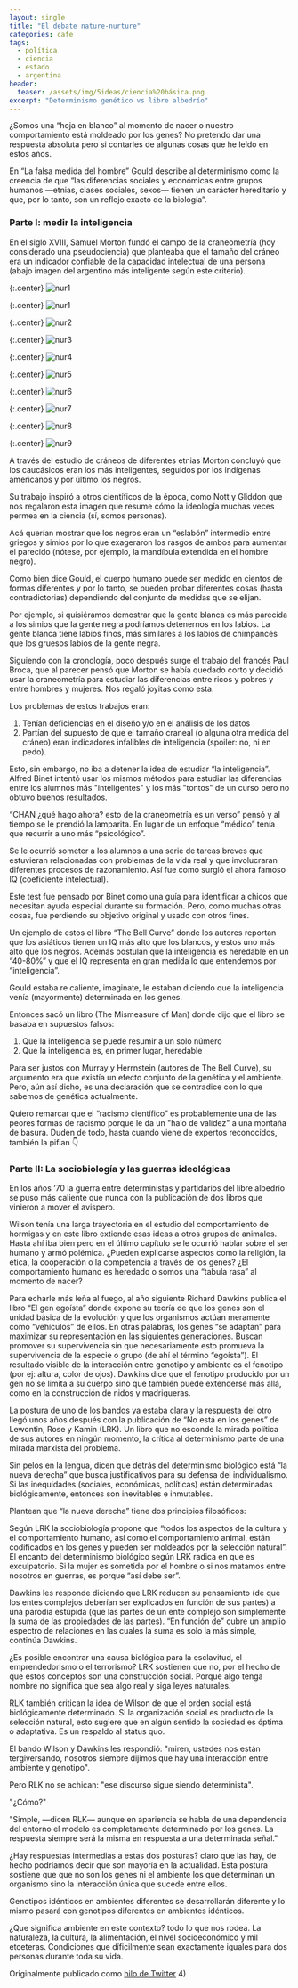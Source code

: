 ```yaml
---
layout: single
title: "El debate nature-nurture"
categories: cafe
tags:
  - política
  - ciencia
  - estado
  - argentina
header:
  teaser: /assets/img/5ideas/ciencia%20básica.png
excerpt: "Determinismo genético vs libre albedrío"
---
```


¿Somos una “hoja en blanco” al momento de nacer o nuestro comportamiento está moldeado por los genes? No pretendo dar una respuesta absoluta pero si contarles de algunas cosas que he leído en estos años.

En “La falsa medida del hombre” Gould describe al determinismo como la creencia de que “las diferencias sociales y económicas entre grupos humanos —etnias, clases sociales, sexos— tienen un carácter hereditario y que, por lo tanto, son un reflejo exacto de la biología”.

<h3>Parte I: medir la inteligencia</h3>

En el siglo XVIII, Samuel Morton fundó el campo de la craneometría (hoy considerado una pseudociencia)  que planteaba que el tamaño del cráneo era un indicador confiable de la capacidad intelectual de una persona (abajo imagen del argentino más inteligente según este criterio).

{:.center}
![nur1](/assets/img/posts/nurture/nurture1.jpeg)

{:.center}
![nur1](/assets/img/posts/nurture/nurture1.jpeg)

{:.center}
![nur2](/assets/img/posts/nurture/nurture2.png)

{:.center}
![nur3](/assets/img/posts/nurture/nurture3.png)

{:.center}
![nur4](/assets/img/posts/nurture/nurture4.png)

{:.center}
![nur5](/assets/img/posts/nurture/nurture5.jpeg)

{:.center}
![nur6](/assets/img/posts/nurture/nurture6.jpeg)

{:.center}
![nur7](/assets/img/posts/nurture/nurture7.jpeg)

{:.center}
![nur8](/assets/img/posts/nurture/nurture8.png)

{:.center}
![nur9](/assets/img/posts/nurture/nurture9.png)


A través del estudio de cráneos de diferentes etnias Morton concluyó que los caucásicos eran los más inteligentes, seguidos por los indígenas americanos y por último los negros.

Su trabajo inspiró a otros científicos de la época, como Nott y Gliddon que nos regalaron esta imagen que resume cómo la ideología muchas veces permea en la ciencia (sí, somos personas).

Acá querían mostrar que los negros eran un “eslabón” intermedio entre griegos y simios por lo que exageraron los rasgos de ambos para aumentar el parecido (nótese, por ejemplo, la mandíbula extendida en el hombre negro).

Como bien dice Gould, el cuerpo humano puede ser medido en cientos de formas diferentes y por lo tanto, se pueden probar diferentes cosas (hasta contradictorias) dependiendo del conjunto de medidas que se elijan.

Por ejemplo, si quisiéramos demostrar que la gente blanca es más parecida a los simios que la gente negra podríamos detenernos en los labios. La gente blanca tiene labios finos, más similares a los labios de chimpancés que los gruesos labios de la gente negra.

Siguiendo con la cronología, poco después surge el trabajo del francés Paul Broca, que al parecer pensó que Morton se había quedado corto y decidió usar la craneometría para estudiar las diferencias entre ricos y pobres y entre hombres y mujeres. Nos regaló joyitas como esta.

Los problemas de estos trabajos eran:
1) Tenían deficiencias en el diseño y/o en el análisis de los datos
2) Partían del supuesto de que el tamaño craneal (o alguna otra medida del cráneo) eran indicadores infalibles de inteligencia (spoiler: no, ni en pedo).

Esto, sin embargo, no iba a detener la idea de estudiar “la inteligencia”. Alfred Binet intentó usar los mismos métodos para estudiar las diferencias entre los alumnos más "inteligentes" y los más "tontos" de un curso pero no obtuvo buenos resultados.

“CHAN ¿qué hago ahora? esto de la craneometría es un verso” pensó y al tiempo se le prendió la lamparita. En lugar de un enfoque “médico” tenía que recurrir a uno más “psicológico”.

Se le ocurrió someter a los alumnos a una serie de tareas breves que estuvieran relacionadas con problemas de la vida real y que involucraran diferentes procesos de razonamiento.  Así fue como surgió el ahora famoso IQ (coeficiente intelectual).

Este test fue pensado por Binet como una guía para identificar a chicos que necesitan ayuda especial durante su formación. Pero, como muchas otras cosas, fue perdiendo su objetivo original y usado con otros fines.

Un ejemplo de estos el libro  “The Bell Curve”  donde los autores reportan que los asiáticos tienen un IQ más alto que los blancos, y estos uno más alto que los negros.
Además postulan que la inteligencia es heredable en un “40-80%” y que el IQ representa en gran medida lo que entendemos por “inteligencia”.

Gould estaba re caliente, imaginate, le estaban diciendo que la inteligencia venía (mayormente) determinada en los genes.

Entonces sacó un libro (The Mismeasure of Man) donde dijo que el libro se basaba en supuestos falsos:
1) Que la inteligencia se puede resumir a un solo número
2) Que la inteligencia es, en primer lugar, heredable

Para ser justos con Murray y Herrnstein (autores de The Bell Curve), su argumento era que existía un efecto conjunto de la genética y el ambiente. Pero, aún así dicho, es una declaración que se contradice con lo que sabemos de genética actualmente.

Quiero remarcar que el “racismo científico” es probablemente una de las peores formas de racismo porque le da un "halo de validez" a una montaña de basura. Duden de todo, hasta cuando viene de expertos reconocidos, también la pifian 👇

<h3>Parte II: La sociobiología y las guerras ideológicas</h3>

En los años ‘70 la guerra entre deterministas y partidarios del libre albedrío se puso más caliente que nunca con la publicación de dos libros que vinieron a mover el avispero.

Wilson tenía una larga trayectoria en el estudio del comportamiento de hormigas y en este libro extiende esas ideas a otros grupos de animales. Hasta ahí iba bien pero en el último capítulo se le ocurrió hablar sobre el ser humano y armó polémica. ¿Pueden explicarse aspectos como la religión, la ética, la cooperación o la competencia a través de los genes? ¿El comportamiento humano es heredado o somos una “tabula rasa” al momento de nacer?

Para echarle más leña al fuego, al año siguiente Richard Dawkins publica el libro “El gen egoísta” donde expone su teoría de que los genes son el unidad básica de la evolución y que los organismos actúan meramente como “vehículos” de ellos. En otras palabras, los genes “se adaptan” para maximizar su representación en las siguientes generaciones. Buscan promover su supervivencia sin que necesariamente esto promueva la supervivencia de la especie o grupo (de ahí el término “egoísta”). El resultado visible de la interacción entre genotipo y ambiente es el fenotipo (por ej: altura, color de ojos). Dawkins dice que el fenotipo producido por un gen no se limita a su cuerpo sino que también puede extenderse más allá, como en la construcción de nidos y madrigueras.

La postura de uno de los bandos ya estaba clara y la respuesta del otro llegó unos años después con la publicación de “No está en los genes” de Lewontin, Rose y Kamin (LRK). Un libro que no esconde la mirada política de sus autores en ningún momento, la crítica al determinismo parte de una mirada marxista del problema.

Sin pelos en la lengua, dicen que detrás del determinismo biológico está “la nueva derecha” que busca justificativos para su defensa del individualismo. Si las inequidades (sociales, económicas, políticas) están determinadas biológicamente, entonces son inevitables e inmutables.

Plantean que “la nueva derecha” tiene dos principios filosóficos:

Según LRK la sociobiología propone que “todos los aspectos de la cultura y el comportamiento humano, así como el comportamiento animal, están codificados en los genes y pueden ser moldeados por la selección natural”. El encanto del determinismo biológico según LRK radica en que es exculpatorio. Si la mujer es sometida por el hombre o si nos matamos entre nosotros en guerras, es porque “así debe ser”.

Dawkins les responde diciendo que LRK reducen su pensamiento (de que los entes complejos deberían ser explicados en función de sus partes) a una parodia estúpida (que las partes de un ente complejo son simplemente la suma de las propiedades de las partes). “En función de” cubre un amplio espectro de relaciones en las cuales la suma es solo la más simple, continúa Dawkins.

¿Es posible encontrar una causa biológica para la esclavitud, el emprendedorismo o el terrorismo? LRK sostienen que no, por el hecho de que estos conceptos son una construcción social. Porque algo tenga nombre no significa que sea algo real y siga leyes naturales.

RLK también critican la idea de Wilson de que el orden social está biológicamente determinado. Si la organización social es producto de la selección natural, esto sugiere que en algún sentido la sociedad es óptima o adaptativa. Es un respaldo al status quo.

El bando Wilson y Dawkins les respondió: "miren, ustedes nos están tergiversando, nosotros siempre dijimos que hay una interacción entre ambiente y genotipo". 

Pero RLK no se achican: "ese discurso sigue siendo determinista".

"¿Cómo?" 

"Simple, —dicen RLK— aunque en apariencia se habla de una dependencia del entorno el modelo es completamente determinado por los genes. La respuesta siempre será la misma en respuesta a una determinada señal."

¿Hay respuestas intermedias a estas dos posturas? claro que las hay, de hecho podríamos decir que son mayoría en la actualidad. Esta postura sostiene que que no son los genes ni el ambiente los que determinan un organismo sino la interacción única que sucede entre ellos.

Genotipos idénticos en ambientes diferentes se desarrollarán diferente y lo mismo pasará con genotipos diferentes en ambientes idénticos.

¿Que significa ambiente en este contexto? todo lo que nos rodea. La naturaleza, la cultura, la alimentación, el nivel socioeconómico y mil etceteras. Condiciones que díficilmente sean exactamente iguales para dos personas durante toda su vida.






Originalmente publicado como <a href="https://twitter.com/germangfeler/status/1133528835461472257">hilo de Twitter</a>
4) 
